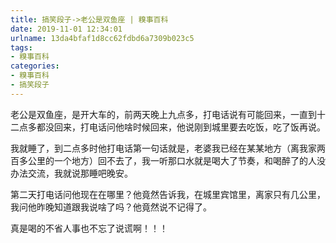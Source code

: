 ```yaml
---
title: 搞笑段子->老公是双鱼座 | 糗事百科
date: 2019-11-01 12:34:01
urlname: 13da4bfaf1d8cc62fdbd6a7309b023c5
tags: 
- 糗事百科
categories:
- 糗事百科
- 搞笑段子
---
```

老公是双鱼座，是开大车的，前两天晚上九点多，打电话说有可能回来，一直到十二点多都没回来，打电话问他啥时候回来，他说刚到城里要去吃饭，吃了饭再说。

我就睡了，到二点多时他打电话第一句话就是，老婆我已经在某某地方（离我家两百多公里的一个地方）回不去了，我一听那口水就是喝大了节奏，和喝醉了的人没办法交流，我就说那睡吧晚安。

第二天打电话问他现在在哪里？他竟然告诉我，在城里宾馆里，离家只有几公里，我问他昨晚知道跟我说啥了吗？他竟然说不记得了。

真是喝的不省人事也不忘了说谎啊！！！


